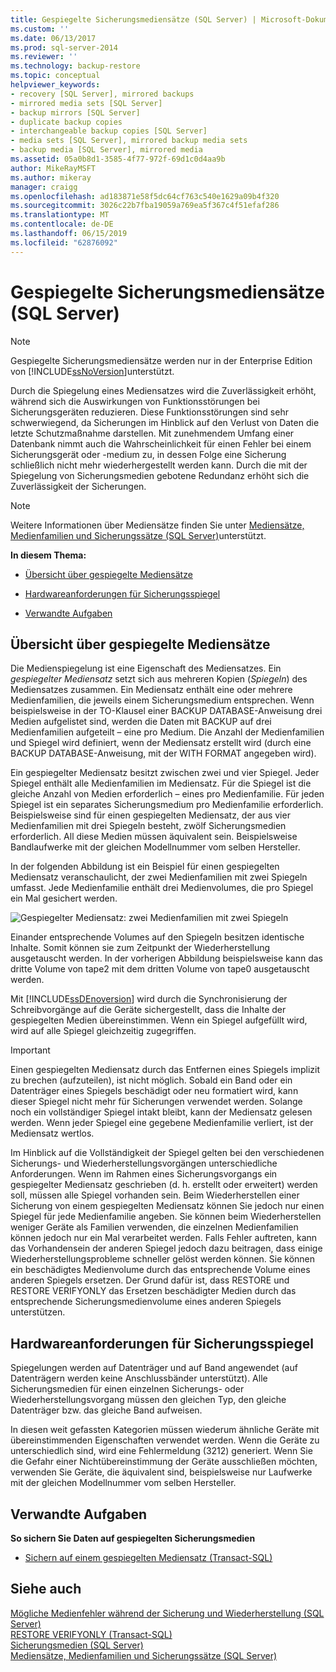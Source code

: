 ```yaml
---
title: Gespiegelte Sicherungsmediensätze (SQL Server) | Microsoft-Dokumentation
ms.custom: ''
ms.date: 06/13/2017
ms.prod: sql-server-2014
ms.reviewer: ''
ms.technology: backup-restore
ms.topic: conceptual
helpviewer_keywords:
- recovery [SQL Server], mirrored backups
- mirrored media sets [SQL Server]
- backup mirrors [SQL Server]
- duplicate backup copies
- interchangeable backup copies [SQL Server]
- media sets [SQL Server], mirrored backup media sets
- backup media [SQL Server], mirrored media
ms.assetid: 05a0b8d1-3585-4f77-972f-69d1c0d4aa9b
author: MikeRayMSFT
ms.author: mikeray
manager: craigg
ms.openlocfilehash: ad183871e58f5dc64cf763c540e1629a09b4f320
ms.sourcegitcommit: 3026c22b7fba19059a769ea5f367c4f51efaf286
ms.translationtype: MT
ms.contentlocale: de-DE
ms.lasthandoff: 06/15/2019
ms.locfileid: "62876092"
---
```

# <a name="mirrored-backup-media-sets-sql-server"></a>Gespiegelte Sicherungsmediensätze (SQL Server)
    
> [!NOTE]  
>  Gespiegelte Sicherungsmediensätze werden nur in der Enterprise Edition von [!INCLUDE[ssNoVersion](../../includes/ssnoversion-md.md)]unterstützt.  
  
 Durch die Spiegelung eines Mediensatzes wird die Zuverlässigkeit erhöht, während sich die Auswirkungen von Funktionsstörungen bei Sicherungsgeräten reduzieren. Diese Funktionsstörungen sind sehr schwerwiegend, da Sicherungen im Hinblick auf den Verlust von Daten die letzte Schutzmaßnahme darstellen. Mit zunehmendem Umfang einer Datenbank nimmt auch die Wahrscheinlichkeit für einen Fehler bei einem Sicherungsgerät oder -medium zu, in dessen Folge eine Sicherung schließlich nicht mehr wiederhergestellt werden kann. Durch die mit der Spiegelung von Sicherungsmedien gebotene Redundanz erhöht sich die Zuverlässigkeit der Sicherungen.  
  
> [!NOTE]  
>  Weitere Informationen über Mediensätze finden Sie unter [Mediensätze, Medienfamilien und Sicherungssätze &#40;SQL Server&#41;](media-sets-media-families-and-backup-sets-sql-server.md)unterstützt.  
  
 **In diesem Thema:**  
  
-   [Übersicht über gespiegelte Mediensätze](#OverviewofMirroredMediaSets)  
  
-   [Hardwareanforderungen für Sicherungsspiegel](#HardwareReqs)  
  
-   [Verwandte Aufgaben](#RelatedTasks)  
  
##  <a name="OverviewofMirroredMediaSets"></a> Übersicht über gespiegelte Mediensätze  
 Die Medienspiegelung ist eine Eigenschaft des Mediensatzes. Ein *gespiegelter Mediensatz* setzt sich aus mehreren Kopien (*Spiegeln*) des Mediensatzes zusammen. Ein Mediensatz enthält eine oder mehrere Medienfamilien, die jeweils einem Sicherungsmedium entsprechen. Wenn beispielsweise in der TO-Klausel einer BACKUP DATABASE-Anweisung drei Medien aufgelistet sind, werden die Daten mit BACKUP auf drei Medienfamilien aufgeteilt – eine pro Medium. Die Anzahl der Medienfamilien und Spiegel wird definiert, wenn der Mediensatz erstellt wird (durch eine BACKUP DATABASE-Anweisung, mit der WITH FORMAT angegeben wird).  
  
 Ein gespiegelter Mediensatz besitzt zwischen zwei und vier Spiegel. Jeder Spiegel enthält alle Medienfamilien im Mediensatz. Für die Spiegel ist die gleiche Anzahl von Medien erforderlich – eines pro Medienfamilie. Für jeden Spiegel ist ein separates Sicherungsmedium pro Medienfamilie erforderlich. Beispielsweise sind für einen gespiegelten Mediensatz, der aus vier Medienfamilien mit drei Spiegeln besteht, zwölf Sicherungsmedien erforderlich. All diese Medien müssen äquivalent sein. Beispielsweise Bandlaufwerke mit der gleichen Modellnummer vom selben Hersteller.  
  
 In der folgenden Abbildung ist ein Beispiel für einen gespiegelten Mediensatz veranschaulicht, der zwei Medienfamilien mit zwei Spiegeln umfasst. Jede Medienfamilie enthält drei Medienvolumes, die pro Spiegel ein Mal gesichert werden.  
  
 ![Gespiegelter Mediensatz: zwei Medienfamilien mit zwei Spiegeln](../../database-engine/media/bnr-backup-media-mirror.gif "Gespiegelter Mediensatz: zwei Medienfamilien mit zwei Spiegeln")  
  
 Einander entsprechende Volumes auf den Spiegeln besitzen identische Inhalte. Somit können sie zum Zeitpunkt der Wiederherstellung ausgetauscht werden. In der vorherigen Abbildung beispielsweise kann das dritte Volume von tape2 mit dem dritten Volume von tape0 ausgetauscht werden.  
  
 Mit [!INCLUDE[ssDEnoversion](../../includes/ssdenoversion-md.md)] wird durch die Synchronisierung der Schreibvorgänge auf die Geräte sichergestellt, dass die Inhalte der gespiegelten Medien übereinstimmen. Wenn ein Spiegel aufgefüllt wird, wird auf alle Spiegel gleichzeitig zugegriffen.  
  
> [!IMPORTANT]  
>  Einen gespiegelten Mediensatz durch das Entfernen eines Spiegels implizit zu brechen (aufzuteilen), ist nicht möglich. Sobald ein Band oder ein Datenträger eines Spiegels beschädigt oder neu formatiert wird, kann dieser Spiegel nicht mehr für Sicherungen verwendet werden. Solange noch ein vollständiger Spiegel intakt bleibt, kann der Mediensatz gelesen werden. Wenn jeder Spiegel eine gegebene Medienfamilie verliert, ist der Mediensatz wertlos.  
  
 Im Hinblick auf die Vollständigkeit der Spiegel gelten bei den verschiedenen Sicherungs- und Wiederherstellungsvorgängen unterschiedliche Anforderungen. Wenn im Rahmen eines Sicherungsvorgangs ein gespiegelter Mediensatz geschrieben (d. h. erstellt oder erweitert) werden soll, müssen alle Spiegel vorhanden sein. Beim Wiederherstellen einer Sicherung von einem gespiegelten Mediensatz können Sie jedoch nur einen Spiegel für jede Medienfamilie angeben. Sie können beim Wiederherstellen weniger Geräte als Familien verwenden, die einzelnen Medienfamilien können jedoch nur ein Mal verarbeitet werden. Falls Fehler auftreten, kann das Vorhandensein der anderen Spiegel jedoch dazu beitragen, dass einige Wiederherstellungsprobleme schneller gelöst werden können. Sie können ein beschädigtes Medienvolume durch das entsprechende Volume eines anderen Spiegels ersetzen. Der Grund dafür ist, dass RESTORE und RESTORE VERIFYONLY das Ersetzen beschädigter Medien durch das entsprechende Sicherungsmedienvolume eines anderen Spiegels unterstützen.  
  
##  <a name="HardwareReqs"></a> Hardwareanforderungen für Sicherungsspiegel  
 Spiegelungen werden auf Datenträger und auf Band angewendet (auf Datenträgern werden keine Anschlussbänder unterstützt). Alle Sicherungsmedien für einen einzelnen Sicherungs- oder Wiederherstellungsvorgang müssen den gleichen Typ, den gleiche Datenträger bzw. das gleiche Band aufweisen.  
  
 In diesen weit gefassten Kategorien müssen wiederum ähnliche Geräte mit übereinstimmenden Eigenschaften verwendet werden. Wenn die Geräte zu unterschiedlich sind, wird eine Fehlermeldung (3212) generiert. Wenn Sie die Gefahr einer Nichtübereinstimmung der Geräte ausschließen möchten, verwenden Sie Geräte, die äquivalent sind, beispielsweise nur Laufwerke mit der gleichen Modellnummer vom selben Hersteller.  
  
##  <a name="RelatedTasks"></a> Verwandte Aufgaben  
 **So sichern Sie Daten auf gespiegelten Sicherungsmedien**  
  
-   [Sichern auf einem gespiegelten Mediensatz &#40;Transact-SQL&#41;](back-up-to-a-mirrored-media-set-transact-sql.md)  
  
## <a name="see-also"></a>Siehe auch  
 [Mögliche Medienfehler während der Sicherung und Wiederherstellung &#40;SQL Server&#41;](possible-media-errors-during-backup-and-restore-sql-server.md)   
 [RESTORE VERIFYONLY &#40;Transact-SQL&#41;](/sql/t-sql/statements/restore-statements-verifyonly-transact-sql)   
 [Sicherungsmedien &#40;SQL Server&#41;](backup-devices-sql-server.md)   
 [Mediensätze, Medienfamilien und Sicherungssätze &#40;SQL Server&#41;](media-sets-media-families-and-backup-sets-sql-server.md)  
  
  
